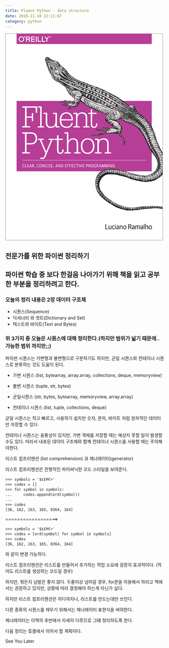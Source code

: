 ```yaml
---
title: Fluent Python - data structure
date: 2019-11-10 22:11:67
category: python
---
```


![](./images/fluent.jpg)

## 전문가를 위한 파이썬 정리하기

## 파이썬 학습 중 보다 한걸음 나아가기 위해 책을 읽고 공부한 부분을 정리하려고 한다.

### 오늘의 정리 내용은 2장 데이터 구조체

- 시퀀스(Sequence)
- 딕셔너리 와 셋트(Dictionary and Set)
- 텍스트와 바이트(Text and Bytes)

### 위 3가지 중 오늘은 시퀀스에 대해 정리한다.(하지만 범위가 넓기 때문에.. 가능한 범위 까지만;;)

파이썬 시퀀스는 가변형과 불변형으로 구분하기도 하지만, 균일 시퀀스와 컨테이너 시퀀스로 분류하는 것도 도움이 된다.

- 가변 시퀀스 (list, bytearray, array.array, collections, deque, memoryview)

- 불변 시퀀스 (tuple, str, bytes)

- 균일시퀀스 (str, bytes, bytearray, memoryview, array.array)

- 컨테이너 시퀀스 (list, tuple, collections, deque)

균일 시퀀스는 작고 빠르고, 사용하기 쉽지만 숫자, 문자, 바이트 처럼 원자적인 데이터만 저장할 수 있다.

컨테이너 시퀀스는 융통성이 있지만, 가변 객체를 저장할 때는 예상치 못할 일이 발생할 수도 있다. 따라서 내포된 데이터 구조체와 함꼐 컨테이너 시퀀스를 사용할 때는 주의해야한다.

리스트 컴프리헨션 (list comprehension) 과 제너레이터(generator)

리스트 컴프리헨션은 전형적인 파이써닉한 코드 스타일을 보여준다.

```
>>> symbols = '$¢£¥€¤'
>>> codes = []
>>> for symbol in symbols:
...     codes.append(ord(symbol))
...
>>> codes
[36, 162, 163, 165, 8364, 164]
```

==================>

```
>>> symbols = '$¢£¥€¤'
>>> codes = [ord(symbol) for symbol in symbols]
>>> codes
[36, 162, 163, 165, 8364, 164]
```

와 같이 변경 가능하다.

리스트 컴프리헨션은 리스트를 만들어서 추가하는 작업 소요에 굉장히 효과적이다. (적어도 리스트를 생성하는 코드일 경우)

하지만, 뭐든지 남발은 좋지 않다. 두줄이상 넘어갈 경우, for문을 이용해서 하라고 책에서는 권장하고 있지만, 상황에 따라 결정해야 하는게 아닌가 싶다.

하지만 리스트 컴프리헨션은 어디까지나, 리스트를 만드는데만 쓰인다.

다른 종류의 시퀀스를 채우기 위해서는 제너레이터 표현식을 써야한다.

제너레이터는 이책의 후반에서 자세히 다루므로 그떄 정리하도록 한다.

다음 정리는 튜플에서 이어서 할 계획이다.

See You Later
